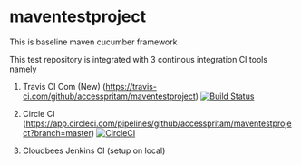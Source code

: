 # maventestproject

This is baseline maven cucumber framework

This test repository is integrated with 3 continous integration CI tools namely

1. Travis CI Com (New) (https://travis-ci.com/github/accesspritam/maventestproject) [![Build Status](https://travis-ci.com/accesspritam/maventestproject.svg?branch=master)](https://travis-ci.com/github/accesspritam/maventestproject)

2. Circle CI (https://app.circleci.com/pipelines/github/accesspritam/maventestproject?branch=master) [![CircleCI](https://circleci.com/gh/accesspritam/maventestproject/tree/master.svg?style=svg)](https://app.circleci.com/pipelines/github/accesspritam/maventestproject/?branch=master)

3. Cloudbees Jenkins CI (setup on local)

